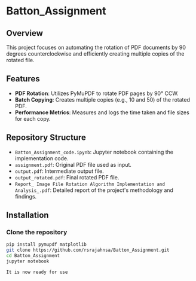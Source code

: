 # Batton_Assignment

## Overview

This project focuses on automating the rotation of PDF documents by 90 degrees counterclockwise and efficiently creating multiple copies of the rotated file.

## Features

- **PDF Rotation**: Utilizes PyMuPDF to rotate PDF pages by 90° CCW.
- **Batch Copying**: Creates multiple copies (e.g., 10 and 50) of the rotated PDF.
- **Performance Metrics**: Measures and logs the time taken and file sizes for each copy.


## Repository Structure

- `Batton_Assignment_code.ipynb`: Jupyter notebook containing the implementation code.
- `assignment.pdf`: Original PDF file used as input.
- `output.pdf`: Intermediate output file.
- `output_rotated.pdf`: Final rotated PDF file.
- `Report_ Image File Rotation Algorithm Implementation and Analysis_.pdf`: Detailed report of the project's methodology and findings.

## Installation

### Clone the repository

```bash
pip install pymupdf matplotlib
git clone https://github.com/rsrajahnsa/Batton_Assignment.git
cd Batton_Assignment
jupyter notebook

It is now ready for use


